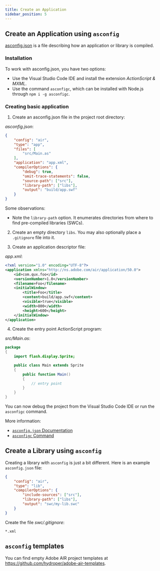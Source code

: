 ```yaml
---
title: Create an Application
sidebar_position: 5
---
```


## Create an Application using `asconfig`

[asconfig.json](https://github.com/BowlerHatLLC/vscode-as3mxml/wiki/asconfig.json) is a file describing how an application or library is compiled.

### Installation

To work with asconfig.json, you have two options:

- Use the Visual Studio Code IDE and install the extension _ActionScript & MXML_.
- Use the command `asconfigc`, which can be installed with Node.js through `npm i -g asconfigc`.

### Creating basic application

1. Create an asconfig.json file in the project root directory:

_asconfig.json_:

```json
{
    "config": "air",
    "type": "app",
    "files": [
        "src/Main.as"
    ],
    "application": "app.xml",
    "compilerOptions": {
        "debug": true,
        "omit-trace-statements": false,
        "source-path": ["src"],
        "library-path": ["libs"],
        "output": "build/app.swf"
    }
}
```

Some observations:

- Note the `library-path` option. It enumerates directories from where to find pre-compiled libraries (SWCs).

2. Create an empty directory `libs`. You may also optionally place a `.gitignore` file into it.

3. Create an application descriptor file:

_app.xml_:

```xml
<?xml version="1.0" encoding="UTF-8"?> 
<application xmlns="http://ns.adobe.com/air/application/50.0"> 
    <id>com.qux.foo</id> 
    <versionNumber>1.0</versionNumber> 
    <filename>Foo</filename> 
    <initialWindow>
        <title>Foo</title>
        <content>build/app.swf</content> 
        <visible>true</visible> 
        <width>800</width> 
        <height>600</height> 
    </initialWindow> 
</application>
```

4. Create the entry point ActionScript program:

_src/Main.as_:

```actionscript
package
{
    import flash.display.Sprite;

    public class Main extends Sprite
    {
        public function Main()
        {
            // entry point
        }
    }
}
```

You can now debug the project from the Visual Studio Code IDE or run the `asconfigc` command.

More information:

- [`asconfig.json` Documentation](https://github.com/BowlerHatLLC/vscode-as3mxml/wiki/asconfig.json)
- [`asconfigc` Command](https://www.npmjs.com/package/asconfigc)

## Create a Library using `asconfig`

Creating a library with `asconfig` is just a bit different. Here is an example `asconfig.json` file:

```json
{
    "config": "air",
    "type": "lib",
    "compilerOptions": {
        "include-sources": ["src"],
        "library-path": ["libs"],
        "output": "swc/my-lib.swc"
    }
}
```

Create the file _swc/.gitignore_:

```gitignore
*.xml
```

## `asconfig` templates

You can find empty Adobe AIR project templates at https://github.com/hydroper/adobe-air-templates.

